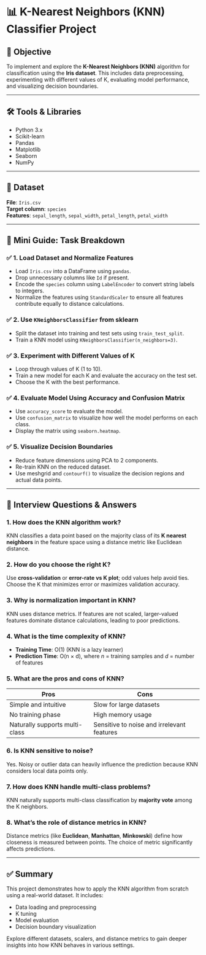 # 📊 K-Nearest Neighbors (KNN) Classifier Project

## 🎯 Objective
To implement and explore the **K-Nearest Neighbors (KNN)** algorithm for classification using the **Iris dataset**. This includes data preprocessing, experimenting with different values of K, evaluating model performance, and visualizing decision boundaries.

---

## 🛠 Tools & Libraries
- Python 3.x  
- Scikit-learn  
- Pandas  
- Matplotlib  
- Seaborn  
- NumPy  

---

## 📂 Dataset
**File**: `Iris.csv`  
**Target column**: `species`  
**Features**: `sepal_length`, `sepal_width`, `petal_length`, `petal_width`  

---

## 📘 Mini Guide: Task Breakdown

### ✅ 1. Load Dataset and Normalize Features
- Load `Iris.csv` into a DataFrame using `pandas`.
- Drop unnecessary columns like `Id` if present.
- Encode the `species` column using `LabelEncoder` to convert string labels to integers.
- Normalize the features using `StandardScaler` to ensure all features contribute equally to distance calculations.

### ✅ 2. Use `KNeighborsClassifier` from sklearn
- Split the dataset into training and test sets using `train_test_split`.
- Train a KNN model using `KNeighborsClassifier(n_neighbors=3)`.

### ✅ 3. Experiment with Different Values of K
- Loop through values of K (1 to 10).
- Train a new model for each K and evaluate the accuracy on the test set.
- Choose the K with the best performance.

### ✅ 4. Evaluate Model Using Accuracy and Confusion Matrix
- Use `accuracy_score` to evaluate the model.
- Use `confusion_matrix` to visualize how well the model performs on each class.
- Display the matrix using `seaborn.heatmap`.

### ✅ 5. Visualize Decision Boundaries
- Reduce feature dimensions using PCA to 2 components.
- Re-train KNN on the reduced dataset.
- Use meshgrid and `contourf()` to visualize the decision regions and actual data points.

---

## 🧠 Interview Questions & Answers

### 1. How does the KNN algorithm work?
KNN classifies a data point based on the majority class of its **K nearest neighbors** in the feature space using a distance metric like Euclidean distance.

### 2. How do you choose the right K?
Use **cross-validation** or **error-rate vs K plot**; odd values help avoid ties. Choose the K that minimizes error or maximizes validation accuracy.

### 3. Why is normalization important in KNN?
KNN uses distance metrics. If features are not scaled, larger-valued features dominate distance calculations, leading to poor predictions.

### 4. What is the time complexity of KNN?
- **Training Time**: O(1) (KNN is a lazy learner)
- **Prediction Time**: O(n × d), where *n* = training samples and *d* = number of features

### 5. What are the pros and cons of KNN?

| Pros                         | Cons                                  |
|------------------------------|----------------------------------------|
| Simple and intuitive         | Slow for large datasets                |
| No training phase            | High memory usage                      |
| Naturally supports multi-class | Sensitive to noise and irrelevant features |

### 6. Is KNN sensitive to noise?
Yes. Noisy or outlier data can heavily influence the prediction because KNN considers local data points only.

### 7. How does KNN handle multi-class problems?
KNN naturally supports multi-class classification by **majority vote** among the K neighbors.

### 8. What’s the role of distance metrics in KNN?
Distance metrics (like **Euclidean**, **Manhattan**, **Minkowski**) define how closeness is measured between points. The choice of metric significantly affects predictions.

---

## ✅ Summary
This project demonstrates how to apply the KNN algorithm from scratch using a real-world dataset. It includes:
- Data loading and preprocessing  
- K tuning  
- Model evaluation  
- Decision boundary visualization  

Explore different datasets, scalers, and distance metrics to gain deeper insights into how KNN behaves in various settings.
